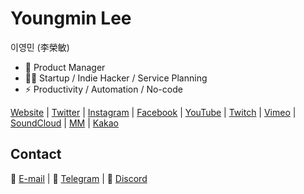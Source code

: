 # Youngmin Lee
이영민 (李榮敏)  

- 🚀 Product Manager
- 👩‍💻 Startup / Indie Hacker / Service Planning
- ⚡ Productivity / Automation / No-code

[Website](https://go.leeyoungmin.com/website) | [Twitter](https://go.leeyoungmin.com/twitter) | [Instagram](https://go.leeyoungmin.com/instagram) | [Facebook](https://go.leeyoungmin.com/facebook) | [YouTube](https://go.leeyoungmin.com/youtube) | [Twitch](https://go.leeyoungmin.com/twitch) | [Vimeo](https://go.leeyoungmin.com/vimeo) | [SoundCloud](https://go.leeyoungmin.com/soundcloud) | [MM](https://go.leeyoungmin.com/mm) | [Kakao](https://go.leeyoungmin.com/kakao)


## Contact
📧 [E-mail](https://go.leeyoungmin.com/mail) | 💬 [Telegram](https://go.leeyoungmin.com/telegram) | 👻 [Discord](https://go.leeyoungmin.com/discord)

